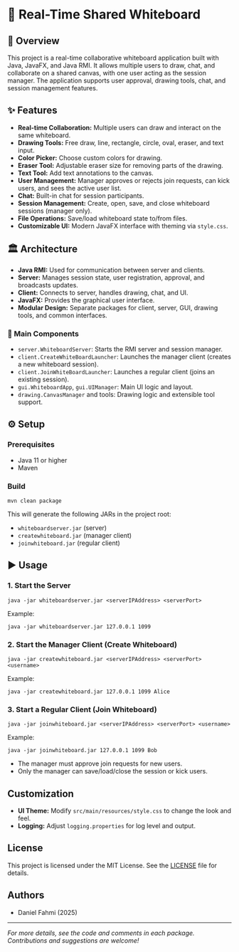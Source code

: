 # 📝 Real-Time Shared Whiteboard

## 📖 Overview

This project is a real-time collaborative whiteboard application built with Java, JavaFX, and Java RMI. It allows multiple users to draw, chat, and collaborate on a shared canvas, with one user acting as the session manager. The application supports user approval, drawing tools, chat, and session management features.

## ✨ Features

- **Real-time Collaboration:** Multiple users can draw and interact on the same whiteboard.
- **Drawing Tools:** Free draw, line, rectangle, circle, oval, eraser, and text input.
- **Color Picker:** Choose custom colors for drawing.
- **Eraser Tool:** Adjustable eraser size for removing parts of the drawing.
- **Text Tool:** Add text annotations to the canvas.
- **User Management:** Manager approves or rejects join requests, can kick users, and sees the active user list.
- **Chat:** Built-in chat for session participants.
- **Session Management:** Create, open, save, and close whiteboard sessions (manager only).
- **File Operations:** Save/load whiteboard state to/from files.
- **Customizable UI:** Modern JavaFX interface with theming via `style.css`.

## 🏛️ Architecture

- **Java RMI:** Used for communication between server and clients.
- **Server:** Manages session state, user registration, approval, and broadcasts updates.
- **Client:** Connects to server, handles drawing, chat, and UI.
- **JavaFX:** Provides the graphical user interface.
- **Modular Design:** Separate packages for client, server, GUI, drawing tools, and common interfaces.

### 🧩 Main Components
- `server.WhiteboardServer`: Starts the RMI server and session manager.
- `client.CreateWhiteBoardLauncher`: Launches the manager client (creates a new whiteboard session).
- `client.JoinWhiteBoardLauncher`: Launches a regular client (joins an existing session).
- `gui.WhiteboardApp`, `gui.UIManager`: Main UI logic and layout.
- `drawing.CanvasManager` and tools: Drawing logic and extensible tool support.

## ⚙️ Setup

### Prerequisites
- Java 11 or higher
- Maven

### Build

```
mvn clean package
```

This will generate the following JARs in the project root:
- `whiteboardserver.jar` (server)
- `createwhiteboard.jar` (manager client)
- `joinwhiteboard.jar` (regular client)

## ▶️ Usage

### 1. Start the Server

```
java -jar whiteboardserver.jar <serverIPAddress> <serverPort>
```
Example:
```
java -jar whiteboardserver.jar 127.0.0.1 1099
```

### 2. Start the Manager Client (Create Whiteboard)

```
java -jar createwhiteboard.jar <serverIPAddress> <serverPort> <username>
```
Example:
```
java -jar createwhiteboard.jar 127.0.0.1 1099 Alice
```

### 3. Start a Regular Client (Join Whiteboard)

```
java -jar joinwhiteboard.jar <serverIPAddress> <serverPort> <username>
```
Example:
```
java -jar joinwhiteboard.jar 127.0.0.1 1099 Bob
```

- The manager must approve join requests for new users.
- Only the manager can save/load/close the session or kick users.

## Customization

- **UI Theme:** Modify `src/main/resources/style.css` to change the look and feel.
- **Logging:** Adjust `logging.properties` for log level and output.

## License

This project is licensed under the MIT License. See the [LICENSE](LICENSE) file for details.

## Authors

- Daniel Fahmi (2025)

---

*For more details, see the code and comments in each package. Contributions and suggestions are welcome!*
